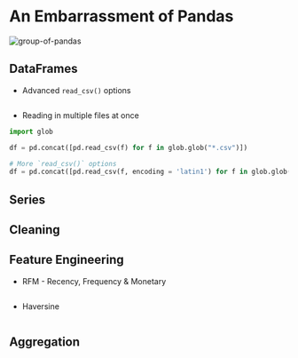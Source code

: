 # An Embarrassment of Pandas

![group-of-pandas](https://www.gannett-cdn.com/-mm-/8ec5d09776cb16d4fc0180df562106e57760eb95/c=0-148-4253-2551/local/-/media/2018/04/03/USATODAY/USATODAY/636583772913864667-XXX-PANDAS-PDS-00508-98906967.JPG?width=3200&height=1680&fit=crop)

## DataFrames

* Advanced `read_csv()` options
```python
```

* Reading in multiple files at once
```python
import glob

df = pd.concat([pd.read_csv(f) for f in glob.glob("*.csv")])

# More `read_csv()` options
df = pd.concat([pd.read_csv(f, encoding = 'latin1') for f in glob.glob("*.csv")])
```

## Series

## Cleaning

## Feature Engineering

* RFM - Recency, Frequency & Monetary
```python
```

* Haversine
```python
```

## Aggregation
